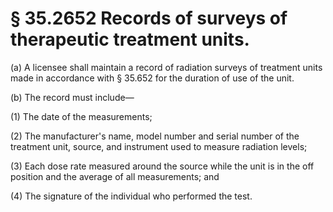 # § 35.2652   Records of surveys of therapeutic treatment units.

(a) A licensee shall maintain a record of radiation surveys of treatment units made in accordance with § 35.652 for the duration of use of the unit. 


(b) The record must include— 


(1) The date of the measurements; 


(2) The manufacturer's name, model number and serial number of the treatment unit, source, and instrument used to measure radiation levels; 


(3) Each dose rate measured around the source while the unit is in the off position and the average of all measurements; and 


(4) The signature of the individual who performed the test. 




